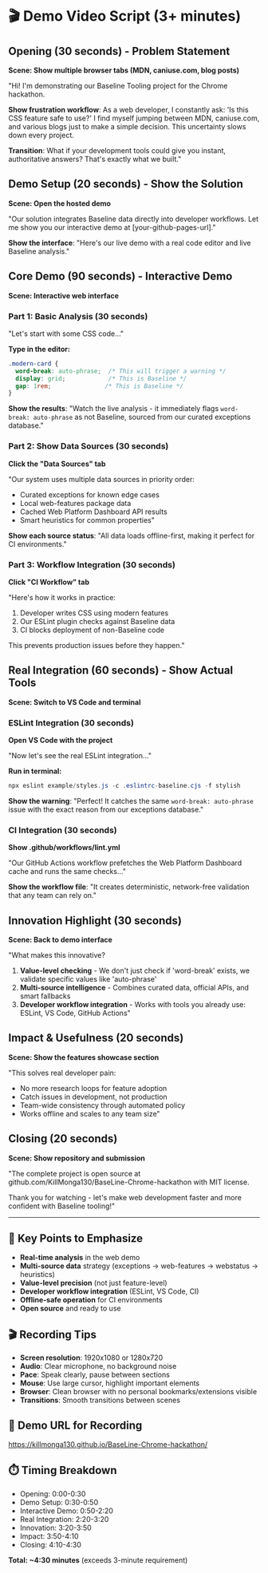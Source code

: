 # 🎬 Demo Video Script (3+ minutes)

## Opening (30 seconds) - Problem Statement
**Scene: Show multiple browser tabs (MDN, caniuse.com, blog posts)**

"Hi! I'm demonstrating our Baseline Tooling project for the Chrome hackathon. 

**Show frustration workflow**: As a web developer, I constantly ask: 'Is this CSS feature safe to use?' I find myself jumping between MDN, caniuse.com, and various blogs just to make a simple decision. This uncertainty slows down every project.

**Transition**: What if your development tools could give you instant, authoritative answers? That's exactly what we built."

## Demo Setup (20 seconds) - Show the Solution
**Scene: Open the hosted demo**

"Our solution integrates Baseline data directly into developer workflows. Let me show you our interactive demo at [your-github-pages-url]."

**Show the interface**: "Here's our live demo with a real code editor and live Baseline analysis."

## Core Demo (90 seconds) - Interactive Demo
**Scene: Interactive web interface**

### Part 1: Basic Analysis (30 seconds)
"Let's start with some CSS code..."

**Type in the editor:**
```css
.modern-card {
  word-break: auto-phrase;  /* This will trigger a warning */
  display: grid;            /* This is Baseline */
  gap: 1rem;               /* This is Baseline */
}
```

**Show the results**: "Watch the live analysis - it immediately flags `word-break: auto-phrase` as not Baseline, sourced from our curated exceptions database."

### Part 2: Show Data Sources (30 seconds)
**Click the "Data Sources" tab**

"Our system uses multiple data sources in priority order:
- Curated exceptions for known edge cases
- Local web-features package data  
- Cached Web Platform Dashboard API results
- Smart heuristics for common properties"

**Show each source status**: "All data loads offline-first, making it perfect for CI environments."

### Part 3: Workflow Integration (30 seconds)
**Click "CI Workflow" tab**

"Here's how it works in practice:
1. Developer writes CSS using modern features
2. Our ESLint plugin checks against Baseline data
3. CI blocks deployment of non-Baseline code

This prevents production issues before they happen."

## Real Integration (60 seconds) - Show Actual Tools
**Scene: Switch to VS Code and terminal**

### ESLint Integration (30 seconds)
**Open VS Code with the project**

"Now let's see the real ESLint integration..."

**Run in terminal:**
```powershell
npx eslint example/styles.js -c .eslintrc-baseline.cjs -f stylish
```

**Show the warning**: "Perfect! It catches the same `word-break: auto-phrase` issue with the exact reason from our exceptions database."

### CI Integration (30 seconds)
**Show .github/workflows/lint.yml**

"Our GitHub Actions workflow prefetches the Web Platform Dashboard cache and runs the same checks..."

**Show the workflow file**: "It creates deterministic, network-free validation that any team can rely on."

## Innovation Highlight (30 seconds)
**Scene: Back to demo interface**

"What makes this innovative?

1. **Value-level checking** - We don't just check if 'word-break' exists, we validate specific values like 'auto-phrase'
2. **Multi-source intelligence** - Combines curated data, official APIs, and smart fallbacks
3. **Developer workflow integration** - Works with tools you already use: ESLint, VS Code, GitHub Actions"

## Impact & Usefulness (20 seconds)
**Scene: Show the features showcase section**

"This solves real developer pain:
- No more research loops for feature adoption
- Catch issues in development, not production  
- Team-wide consistency through automated policy
- Works offline and scales to any team size"

## Closing (20 seconds)
**Scene: Show repository and submission**

"The complete project is open source at github.com/KillMonga130/BaseLine-Chrome-hackathon with MIT license.

Thank you for watching - let's make web development faster and more confident with Baseline tooling!"

---

## 🎯 Key Points to Emphasize
- **Real-time analysis** in the web demo
- **Multi-source data** strategy (exceptions → web-features → webstatus → heuristics)  
- **Value-level precision** (not just feature-level)
- **Developer workflow integration** (ESLint, VS Code, CI)
- **Offline-safe operation** for CI environments
- **Open source** and ready to use

## 🎬 Recording Tips
- **Screen resolution**: 1920x1080 or 1280x720
- **Audio**: Clear microphone, no background noise
- **Pace**: Speak clearly, pause between sections
- **Mouse**: Use large cursor, highlight important elements
- **Browser**: Clean browser with no personal bookmarks/extensions visible
- **Transitions**: Smooth transitions between scenes

## 📱 Demo URL for Recording
https://killmonga130.github.io/BaseLine-Chrome-hackathon/

## ⏱️ Timing Breakdown
- Opening: 0:00-0:30
- Demo Setup: 0:30-0:50  
- Interactive Demo: 0:50-2:20
- Real Integration: 2:20-3:20
- Innovation: 3:20-3:50
- Impact: 3:50-4:10
- Closing: 4:10-4:30

**Total: ~4:30 minutes** (exceeds 3-minute requirement)
